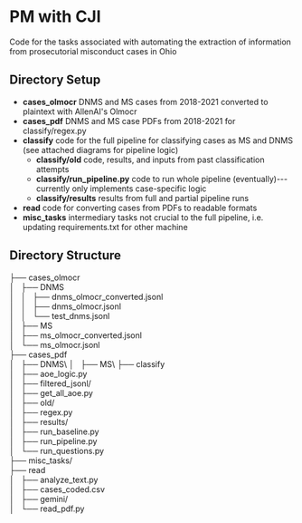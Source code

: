 # PM with CJI

Code for the tasks associated with automating the extraction of information from prosecutorial misconduct cases in Ohio


## Directory Setup 
* **cases_olmocr** DNMS and MS cases from 2018-2021 converted to plaintext with AllenAI's Olmocr
* **cases_pdf** DNMS and MS case PDFs from 2018-2021 for classify/regex.py
* **classify** code for the full pipeline for classifying cases as MS and DNMS (see attached diagrams for pipeline logic)
    * **classify/old** code, results, and inputs from past classification attempts
    * **classify/run_pipeline.py** code to run whole pipeline (eventually)---currently only implements case-specific logic
    * **classify/results** results from full and partial pipeline runs
* **read** code for converting cases from PDFs to readable formats
* **misc_tasks** intermediary tasks not crucial to the full pipeline, i.e. updating requirements.txt for other machine


## Directory Structure
├── cases_olmocr\
│   ├── DNMS\
│   │   ├── dnms_olmocr_converted.jsonl\
│   │   ├── dnms_olmocr.jsonl\
│   │   └── test_dnms.jsonl\
│   ├── MS\
│       ├── ms_olmocr_converted.jsonl\
│       └── ms_olmocr.jsonl\
├── cases_pdf\
│   ├── DNMS\ 
│   ├── MS\ 
├── classify\
│   ├── aoe_logic.py\
│   ├── filtered_jsonl/\
│   ├── get_all_aoe.py\
│   ├── old/\
│   ├── regex.py\
│   ├── results/\
│   ├── run_baseline.py\
│   ├── run_pipeline.py\
│   └── run_questions.py \
├── misc_tasks/\
├── read\
│   ├── analyze_text.py\
│   ├── cases_coded.csv\
│   ├── gemini/\
│   └── read_pdf.py
